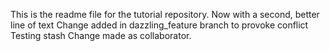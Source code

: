 This is the readme file for the tutorial 
repository.
Now with a second, better line of text 
Change added in dazzling_feature branch to provoke conflict
Testing stash
Change made as collaborator.